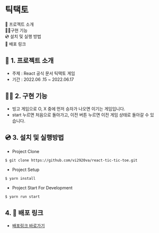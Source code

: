 # 틱택토

💁 프로젝트 소개  
👩‍💻구현 기능  
💿 설치 및 실행 방법  
🔗 배포 링크

## 💁 1. 프로젝트 소개

- 주제 : React 공식 문서 틱택토 게임
- 기간 : 2022.06 .15 ~ 2022.06.17

## 👩‍💻 2. 구현 기능
- 빙고 게임으로 O, X 중에 먼저 승자가 나오면 이기는 게임입니다. 
- start 누르면 처음으로 돌아가고, 이전 버튼 누르면 이전 게임 상태로 돌아갈 수 있습니다.


## 💿 3. 설치 및 실행방법

- Project Clone

```bash
$ git clone https://github.com/vi2920va/react-tic-tic-toe.git
```

- Project Setup

```bash
$ yarn install
```

- Project Start For Development

```bash
$ yarn run start
```

## 4. 🔗 배포 링크

- [배포링크 바로가기](https://slogup-tic-tac-toe.herokuapp.com/)
